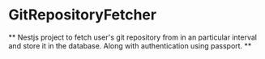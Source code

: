# GitRepositoryFetcher
** Nestjs project to fetch user's git repository from in an particular interval and store it in the database. Along with authentication using passport. **
